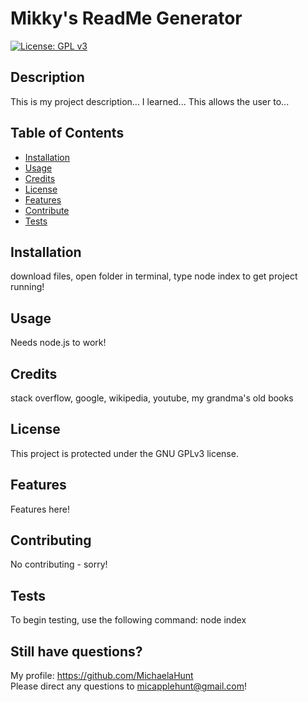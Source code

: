 # Mikky's ReadMe Generator
  [![License: GPL v3](https://img.shields.io/badge/License-GPLv3-blue.svg)](https://www.gnu.org/licenses/gpl-3.0)

  ## Description

  This is my project description... I learned... This allows the user to...

  ## Table of Contents

  - [Installation](#installation)
  - [Usage](#usage)
  - [Credits](#credits)  
  - [License](#license)
  - [Features](#features)
  - [Contribute](#contribute)
  - [Tests](#tests)

  ## Installation

  download files, open folder in terminal, type node index to get project running!

  ## Usage

  Needs node.js to work!

  ## Credits

  stack overflow, google, wikipedia, youtube, my grandma's old books

  ## License

  This project is protected under the GNU GPLv3 license.

  ## Features

  Features here!

  ## Contributing

  No contributing - sorry!

  ## Tests

  To begin testing, use the following command: node index

  ## Still have questions? 

  My profile: https://github.com/MichaelaHunt  
  Please direct any questions to micapplehunt@gmail.com!
